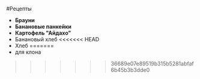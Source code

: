 #Рецепты

- **Брауни**
- **Банановые панкейки**
- **Картофель "Айдахо"**
- Банановый хлеб
<<<<<<< HEAD
- Хлеб
=======
- для клона
>>>>>>> 36689e07e89519b315b5281abfaf6b45b3b3dde0
